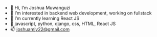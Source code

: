 - 👋 Hi, I’m Joshua Muwanguzi
- 👀 I’m interested in backend web development, working on fullstack
- 🌱 I’m currently learning React JS
- 💞️ javascript, python, django, css, HTML, React JS
- 📫 joshuamjv22@gmail.com

